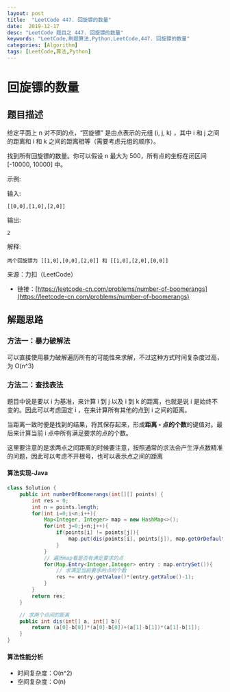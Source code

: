 ```yaml
---
layout: post
title:  "LeetCode 447. 回旋镖的数量"
date:  2019-12-17
desc: "LeetCode 题目之 447. 回旋镖的数量"
keywords: "LeetCode,刷题算法,Python,LeetCode,447. 回旋镖的数量"
categories: [Algorithm]
tags: [LeetCode,算法,Python]
---
```

# 回旋镖的数量

## 题目描述

给定平面上 n 对不同的点，“回旋镖” 是由点表示的元组 (i, j, k) ，其中 i 和 j 之间的距离和 i 和 k 之间的距离相等（需要考虑元组的顺序）。

找到所有回旋镖的数量。你可以假设 n 最大为 500，所有点的坐标在闭区间 [-10000, 10000] 中。

示例:

输入:

```
[[0,0],[1,0],[2,0]]
```

输出:

```
2
```

解释:

```
两个回旋镖为 [[1,0],[0,0],[2,0]] 和 [[1,0],[2,0],[0,0]]
```

来源：力扣（LeetCode）
- 链接：[https://leetcode-cn.com/problems/number-of-boomerangs](https://leetcode-cn.com/problems/number-of-boomerangs)

## 解题思路

### 方法一：暴力破解法

可以直接使用暴力破解遍历所有的可能性来求解，不过这种方式时间复杂度过高，为 O(n^3)

### 方法二：查找表法

题目中说是要以 i 为基准，来计算 i 到 j 以及 i 到 k 的距离，也就是说 i 是始终不变的。因此可以考虑固定 i ，在来计算所有其他的点到 i 之间的距离。

当距离一致时便是找到的结果，将其保存起来，形成**距离 - 点的个数**的键值对。最后来计算当前 i 点中所有满足要求的点的个数。

这里要注意的是求两点之间距离的时候要注意，按照通常的求法会产生浮点数精准的问题，因此可以考虑不开根号，也可以表示点之间的距离


#### 算法实现-Java

```java
class Solution {
    public int numberOfBoomerangs(int[][] points) {
        int res = 0;
        int n = points.length;
        for(int i=0;i<n;i++){
            Map<Integer, Integer> map = new HashMap<>();
            for(int j=0;j<n;j++){
                if(points[i] != points[j]){
                    map.put(dis(points[i], points[j]), map.getOrDefault(dis(points[i], points[j]), 0)+1);
                }
            }
            // 遍历map看是否有满足要求的点
            for(Map.Entry<Integer,Integer> entry : map.entrySet()){
                // 求满足当前要求的点的个数
                res += entry.getValue()*(entry.getValue()-1);
            }
        }
        return res;
    }

    // 求两个点间的距离
    public int dis(int[] a, int[] b){
        return (a[0]-b[0])*(a[0]-b[0])+(a[1]-b[1])*(a[1]-b[1]);
    }
}
```

#### 算法性能分析

- 时间复杂度：O(n^2)
- 空间复杂度：O(n)